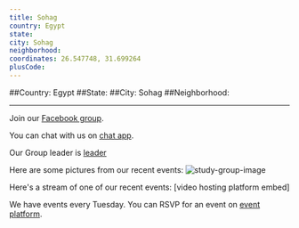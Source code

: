 ```yaml
---
title: Sohag
country: Egypt
state: 
city: Sohag
neighborhood: 
coordinates: 26.547748, 31.699264
plusCode:
---
```


##Country: Egypt
##State: 
##City: Sohag
##Neighborhood: 
*****
Join our [Facebook group](https://www.facebook.com/groups/free.code.camp.sohag).

You can chat with us on [chat app]().

Our Group leader is [leader]()

Here are some pictures from our recent events:
![study-group-image]()

Here's a stream of one of our recent events:
[video hosting platform embed]

We have events every Tuesday. You can RSVP for an event on [event platform]().
